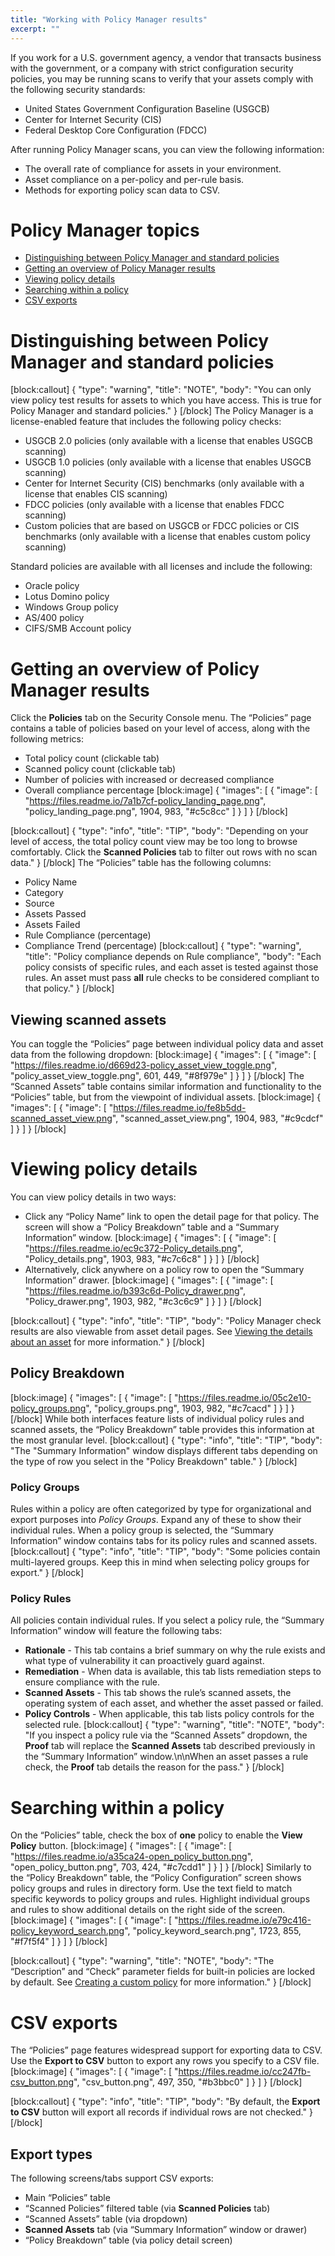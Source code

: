 ```yaml
---
title: "Working with Policy Manager results"
excerpt: ""
---
```

If you work for a U.S. government agency, a vendor that transacts business with the government, or a company with strict configuration security policies, you may be running scans to verify that your assets comply with the following security standards:

* United States Government Configuration Baseline (USGCB)
* Center for Internet Security (CIS)
* Federal Desktop Core Configuration (FDCC)

After running Policy Manager scans, you can view the following information:

* The overall rate of compliance for assets in your environment.
* Asset compliance on a per-policy and per-rule basis.
* Methods for exporting policy scan data to CSV.

# Policy Manager topics

* [Distinguishing between Policy Manager and standard policies](doc:working-with-policy-manager-results-working#section-distinguishing-between-policy-manager-and-standard-policies)
* [Getting an overview of Policy Manager results](doc:working-with-policy-manager-results-working#section-getting-an-overview-of-policy-manager-results)
* [Viewing policy details](doc:working-with-policy-manager-results-working#section-viewing-policy-details)
* [Searching within a policy](doc:working-with-policy-manager-results-working#section-searching-within-a-policy)
* [CSV exports](doc:working-with-policy-manager-results-working#section-csv-exports)

# Distinguishing between Policy Manager and standard policies
[block:callout]
{
  "type": "warning",
  "title": "NOTE",
  "body": "You can only view policy test results for assets to which you have access. This is true for Policy Manager and standard policies."
}
[/block]
The Policy Manager is a license-enabled feature that includes the following policy checks:

* USGCB 2.0 policies (only available with a license that enables USGCB scanning)
* USGCB 1.0 policies (only available with a license that enables USGCB scanning)
* Center for Internet Security (CIS) benchmarks (only available with a license that enables CIS scanning)
* FDCC policies (only available with a license that enables FDCC scanning)
* Custom policies that are based on USGCB or FDCC policies or CIS benchmarks (only available with a license that enables custom policy scanning)

Standard policies are available with all licenses and include the following:

* Oracle policy
* Lotus Domino policy
* Windows Group policy
* AS/400 policy
* CIFS/SMB Account policy

# Getting an overview of Policy Manager results

Click the **Policies** tab on the Security Console menu.  The “Policies” page contains a table of policies based on your level of access, along with the following metrics:

* Total policy count (clickable tab)
* Scanned policy count (clickable tab)
* Number of policies with increased or decreased compliance
* Overall compliance percentage
[block:image]
{
  "images": [
    {
      "image": [
        "https://files.readme.io/7a1b7cf-policy_landing_page.png",
        "policy_landing_page.png",
        1904,
        983,
        "#c5c8cc"
      ]
    }
  ]
}
[/block]

[block:callout]
{
  "type": "info",
  "title": "TIP",
  "body": "Depending on your level of access, the total policy count view may be too long to browse comfortably.  Click the **Scanned Policies** tab to filter out rows with no scan data."
}
[/block]
The “Policies” table has the following columns:

* Policy Name
* Category
* Source
* Assets Passed
* Assets Failed
* Rule Compliance (percentage)
* Compliance Trend (percentage)
[block:callout]
{
  "type": "warning",
  "title": "Policy compliance depends on Rule compliance",
  "body": "Each policy consists of specific rules, and each asset is tested against those rules.  An asset must pass **all** rule checks to be considered compliant to that policy."
}
[/block]
## Viewing scanned assets

You can toggle the “Policies” page between individual policy data and asset data from the following dropdown:
[block:image]
{
  "images": [
    {
      "image": [
        "https://files.readme.io/d669d23-policy_asset_view_toggle.png",
        "policy_asset_view_toggle.png",
        601,
        449,
        "#8f979e"
      ]
    }
  ]
}
[/block]
The “Scanned Assets” table contains similar information and functionality to the “Policies” table, but from the viewpoint of individual assets.
[block:image]
{
  "images": [
    {
      "image": [
        "https://files.readme.io/fe8b5dd-scanned_asset_view.png",
        "scanned_asset_view.png",
        1904,
        983,
        "#c9cdcf"
      ]
    }
  ]
}
[/block]
# Viewing policy details

You can view policy details in two ways:

* Click any “Policy Name” link to open the detail page for that policy.  The screen will show a “Policy Breakdown” table and a “Summary Information” window.
[block:image]
{
  "images": [
    {
      "image": [
        "https://files.readme.io/ec9c372-Policy_details.png",
        "Policy_details.png",
        1903,
        983,
        "#c7c6c8"
      ]
    }
  ]
}
[/block]
* Alternatively, click anywhere on a policy row to open the “Summary Information” drawer.
[block:image]
{
  "images": [
    {
      "image": [
        "https://files.readme.io/b393c6d-Policy_drawer.png",
        "Policy_drawer.png",
        1903,
        982,
        "#c3c6c9"
      ]
    }
  ]
}
[/block]

[block:callout]
{
  "type": "info",
  "title": "TIP",
  "body": "Policy Manager check results are also viewable from asset detail pages.  See [Viewing the details about an asset](doc:locating-assets#section-viewing-the-details-about-an-asset) for more information."
}
[/block]
## Policy Breakdown
[block:image]
{
  "images": [
    {
      "image": [
        "https://files.readme.io/05c2e10-policy_groups.png",
        "policy_groups.png",
        1903,
        982,
        "#c7cacd"
      ]
    }
  ]
}
[/block]
While both interfaces feature lists of individual policy rules and scanned assets, the “Policy Breakdown” table provides this information at the most granular level.
[block:callout]
{
  "type": "info",
  "title": "TIP",
  "body": "The \"Summary Information\" window displays different tabs depending on the type of row you select in the \"Policy Breakdown\" table."
}
[/block]
### Policy Groups

Rules within a policy are often categorized by type for organizational and export purposes into _Policy Groups_.  Expand any of these to show their individual rules.  When a policy group is selected, the “Summary Information” window contains tabs for its policy rules and scanned assets.
[block:callout]
{
  "type": "info",
  "title": "TIP",
  "body": "Some policies contain multi-layered groups.  Keep this in mind when selecting policy groups for export."
}
[/block]
### Policy Rules

All policies contain individual rules.  If you select a policy rule, the “Summary Information” window will feature the following tabs:

* **Rationale** - This tab contains a brief summary on why the rule exists and what type of vulnerability it can proactively guard against.
* **Remediation** - When data is available, this tab lists remediation steps to ensure compliance with the rule.
* **Scanned Assets** - This tab shows the rule’s scanned assets, the operating system of each asset, and whether the asset passed or failed.
* **Policy Controls** - When applicable, this tab lists policy controls for the selected rule.
[block:callout]
{
  "type": "warning",
  "title": "NOTE",
  "body": "If you inspect a policy rule via the “Scanned Assets” dropdown, the **Proof** tab will replace the **Scanned Assets** tab described previously in the “Summary Information” window.\n\nWhen an asset passes a rule check, the **Proof** tab details the reason for the pass."
}
[/block]
# Searching within a policy

On the “Policies” table, check the box of **one** policy to enable the **View Policy** button.
[block:image]
{
  "images": [
    {
      "image": [
        "https://files.readme.io/a35ca24-open_policy_button.png",
        "open_policy_button.png",
        703,
        424,
        "#c7cdd1"
      ]
    }
  ]
}
[/block]
Similarly to the “Policy Breakdown” table, the “Policy Configuration” screen shows policy groups and rules in directory form.  Use the text field to match specific keywords to policy groups and rules.  Highlight individual groups and rules to show additional details on the right side of the screen.
[block:image]
{
  "images": [
    {
      "image": [
        "https://files.readme.io/e79c416-policy_keyword_search.png",
        "policy_keyword_search.png",
        1723,
        855,
        "#f7f5f4"
      ]
    }
  ]
}
[/block]

[block:callout]
{
  "type": "warning",
  "title": "NOTE",
  "body": "The “Description” and “Check” parameter fields for built-in policies are locked by default.  See [Creating a custom policy](doc:creating-a-custom-policy) for more information."
}
[/block]
# CSV exports

The “Policies” page features widespread support for exporting data to CSV.  Use the **Export to CSV** button to export any rows you specify to a CSV file.
[block:image]
{
  "images": [
    {
      "image": [
        "https://files.readme.io/cc247fb-csv_button.png",
        "csv_button.png",
        497,
        350,
        "#b3bbc0"
      ]
    }
  ]
}
[/block]

[block:callout]
{
  "type": "info",
  "title": "TIP",
  "body": "By default, the **Export to CSV** button will export all records if individual rows are not checked."
}
[/block]
## Export types

The following screens/tabs support CSV exports:

* Main “Policies” table
* “Scanned Policies” filtered table (via **Scanned Policies** tab)
* “Scanned Assets” table (via dropdown)
* **Scanned Assets** tab (via “Summary Information” window or drawer)
* “Policy Breakdown” table (via policy detail screen)